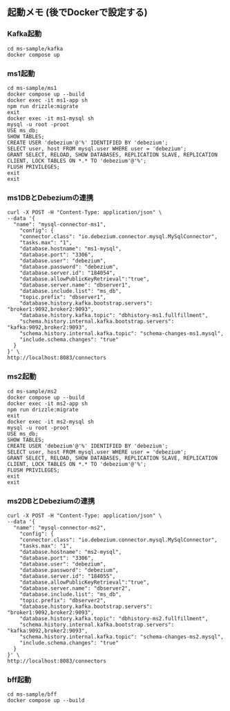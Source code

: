 ## 起動メモ (後でDockerで設定する)
### Kafka起動
`cd ms-sample/kafka`  
`docker compose up`  
### ms1起動
`cd ms-sample/ms1`  
`docker compose up --build`  
`docker exec -it ms1-app sh`  
`npm run drizzle:migrate`  
`exit`  
`docker exec -it ms1-mysql sh`  
`mysql -u root -proot`  
`USE ms_db;`  
`SHOW TABLES;`  
`CREATE USER 'debezium'@'%' IDENTIFIED BY 'debezium';`  
`SELECT user, host FROM mysql.user WHERE user = 'debezium';`  
`GRANT SELECT, RELOAD, SHOW DATABASES, REPLICATION SLAVE, REPLICATION CLIENT, LOCK TABLES ON *.* TO 'debezium'@'%';`  
`FLUSH PRIVILEGES;`  
`exit`  
`exit`  
### ms1DBとDebeziumの連携
```
curl -X POST -H "Content-Type: application/json" \
--data '{
  "name": "mysql-connector-ms1",
    "config": {
    "connector.class": "io.debezium.connector.mysql.MySqlConnector",
    "tasks.max": "1",
    "database.hostname": "ms1-mysql",
    "database.port": "3306",
    "database.user": "debezium",
    "database.password": "debezium",
    "database.server.id": "184054",
    "database.allowPublicKeyRetrieval":"true",
    "database.server.name": "dbserver1",
    "database.include.list": "ms_db",
    "topic.prefix": "dbserver1",
    "database.history.kafka.bootstrap.servers": "broker1:9092,broker2:9093",
    "database.history.kafka.topic": "dbhistory-ms1.fullfillment",
    "schema.history.internal.kafka.bootstrap.servers": "kafka:9092,broker2:9093",
    "schema.history.internal.kafka.topic": "schema-changes-ms1.mysql",
    "include.schema.changes": "true"
  }
}' \
http://localhost:8083/connectors
```
### ms2起動
`cd ms-sample/ms2`  
`docker compose up --build`  
`docker exec -it ms2-app sh`  
`npm run drizzle:migrate`  
`exit`  
`docker exec -it ms2-mysql sh`  
`mysql -u root -proot`  
`USE ms_db;`  
`SHOW TABLES;`  
`CREATE USER 'debezium'@'%' IDENTIFIED BY 'debezium';`  
`SELECT user, host FROM mysql.user WHERE user = 'debezium';`  
`GRANT SELECT, RELOAD, SHOW DATABASES, REPLICATION SLAVE, REPLICATION CLIENT, LOCK TABLES ON *.* TO 'debezium'@'%';`  
`FLUSH PRIVILEGES;`  
`exit`  
`exit`  
### ms2DBとDebeziumの連携
```
curl -X POST -H "Content-Type: application/json" \
--data '{
  "name": "mysql-connector-ms2",
    "config": {
    "connector.class": "io.debezium.connector.mysql.MySqlConnector",
    "tasks.max": "1",
    "database.hostname": "ms2-mysql",
    "database.port": "3306",
    "database.user": "debezium",
    "database.password": "debezium",
    "database.server.id": "184055",
    "database.allowPublicKeyRetrieval":"true",
    "database.server.name": "dbserver2",
    "database.include.list": "ms_db",
    "topic.prefix": "dbserver2",
    "database.history.kafka.bootstrap.servers": "broker1:9092,broker2:9093",
    "database.history.kafka.topic": "dbhistory-ms2.fullfillment",
    "schema.history.internal.kafka.bootstrap.servers": "kafka:9092,broker2:9093",
    "schema.history.internal.kafka.topic": "schema-changes-ms2.mysql",
    "include.schema.changes": "true"
  }
}' \
http://localhost:8083/connectors
```
### bff起動
`cd ms-sample/bff`  
`docker compose up --build`  
